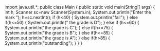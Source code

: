 import java.util.*;
public class Main
{
	public static void main(String[] args) {
		int h;
		Scanner sc=new Scanner(System.in);
		System.out.println("Enter the mark ");
		h=sc.nextInt();
		if (h<40)
		{
		System.out.println("fail");
		}
	    else if(h<=50)
	    {
	    System.out.println(" the grade is D");
	    }
	      else if (h<=60)
	    {
	    System.out.println("the grade is C");
	    }
	    else if(h<=75)
	    {
	    System.out.println("the grade is B");
	    }
	    else if(h<=85)
	    {
	    System.out.println("the grade is A");
	    }
	    else if(h>85)
	    {
	    System.out.println("outstanding");
	    }
	}
	}
